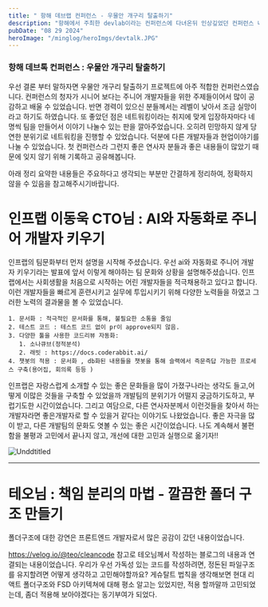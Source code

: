 ```yaml
---
title: " 항해 데브랩 컨퍼런스 - 우물안 개구리 탈출하기"
description: "항해에서 주최한 devlab이라는 컨퍼런스에 다녀온뒤 인상깊었던 컨퍼런스 내용들에 대해 요약 정리하였습니다. "
pubDate: "08 29 2024"
heroImage: "/minglog/heroImgs/devtalk.JPG"
---
```


### 항해 데브톡 컨퍼런스 : 우물안 개구리 탈출하기

우선 결론 부터 말하자면
우물안 개구리 탈출하기 프로젝트에 아주 적합한 컨퍼런스였습니다.
컨퍼런스의 청자가 시니어 보다는 주니어 개발자들을 위한 주제들이어서 많이 공감하고 배울 수 있었습니다. 반면 경력이 있으신 분들께서는 레벨이 낮아서 조금 실망이라고 하기도 하였습니다.
또 좋았던 점은 네트워킹이라는 취지에 맞게 입장하자마다 네명씩 팀을 만들어서 이야기 나눌수 있는 판을 깔아주었습니다. 오히려 민망하지 않게 당연한 분위기로 네트워킹을 진행할 수 있었습니다. 덕분에 다른 개발자들과 현업이야기를 나눌 수 있었습니다.
첫 컨퍼런스라 그런지 좋은 연사자 분들과 좋은 내용들이 많았기 때문에 잊지 않기 위해 기록하고 공유해봅니다.

아래 정리 요약한 내용들은 주요하다고 생각되는 부분만 간결하게 정리하여, 정확하지 않을 수 있음을 참고해주시기바랍니다.

# 인프랩 이동욱 CTO님 : AI와 자동화로 주니어 개발자 키우기

인프랩의 팀문화부터 먼저 설명을 시작해 주셨습니다.
우선 ai와 자동화로 주니어 개발자 키우기라는 발표에 앞서 이렇게 해야하는 팀 문화와 상황을 설명해주셨습니다.
인프랩에서는 사회생활을 처음으로 시작하는 어린 개발자들을 적극채용하고 있다고 합니다.
이런 개발자들을 빠르게 훈련시키고 실무에 투입시키기 위해 다양한 노력들을 하였고 그러한 노력의 결과물을 볼 수 있었습니다.

```
1. 문서화 : 적극적인 문서화를 통해, 불필요한 소통을 줄임
2. 테스트 코드 : 테스트 코드 없이 pr이 approve되지 않음.
3. 다양한 툴을 사용한 코드리뷰 자동화:
   1. 소나큐브(정적분석)
   2. 래빗 : https://docs.coderabbit.ai/
4. 챗봇의 적용 : 문서화 , db화된 내용들을 챗봇을 통해 슬랙에서 즉문즉답 가능한 프로세스 구축(용어집, 회의록 등등 )
```

인프랩은 자랑스럽게 소개할 수 있는 좋은 문화들을 많이 가졌구나라는 생각도 들고,어떻게 이많은 것들을 구축할 수 있었을까
개발팀의 분위기가 어떨지 궁금하기도하고, 부럽기도한 시간이었습니다.
그리고 여담으로, 다른 연사자분께서 이런것들을 찾아서 하는 개발자라면 좋은개발자로 할 수 있을거 같다는 이야기도 나왔었습니다.
좋은 자극을 많이 받고, 다른 개발팀의 문화도 엿볼 수 있는 좋은 시간이었습니다.
나도 계속해서 불편함을 불평과 고민에서 끝나지 않고, 개선에 대한 고민과 실행으로 옮기자!!

![Unddtitled](../../contentsImgs/ego.png)

---

# 테오님 : 책임 분리의 마법 - 깔끔한 폴더 구조 만들기

폴더구조에 대한 강연은 프론트엔드 개발자로서 많은 공감이 갔던 내용이었습니다.

https://velog.io/@teo/cleancode
참고로 테오님께서 작성하는 블로그의 내용과 연결되는 내용이었습니다.
우리가 우선 가독성 있는 코드를 작성하려면, 정돈된 파일구조를 유지할려면 어떻게 생각하고 고민해야할까요?
게슈탈트 법칙을 생각해보면
현대 리액트 폴더구조와
FSD 아키텍쳐에 대해 평소 알고는 있었지만, 적용 할까말까 고민되었는데, 좀더 적용해 보아야겠다는 동기부여가 되었다.

